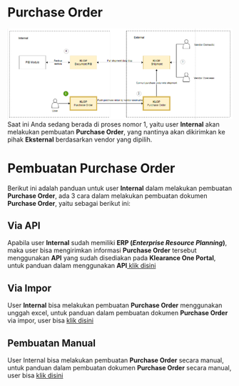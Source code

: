 # Purchase Order
![](2022-10-14-17-49-29.png)
Saat ini Anda sedang berada di proses nomor 1, yaitu user **Internal** akan melakukan pembuatan **Purchase Order**, yang nantinya akan dikirimkan ke pihak **Eksternal** berdasarkan vendor yang dipilih.

# Pembuatan Purchase Order
Berikut ini adalah panduan untuk user **Internal** dalam melakukan pembuatan **Purchase Order**, ada 3 cara dalam melakukan pembuatan dokumen **Purchase Order**, yaitu sebagai berikut ini:
## Via API
Apabila user **Internal** sudah memiliki **ERP (*Enterprise Resource Planning*)**, maka user bisa mengirimkan informasi **Purchase Order** tersebut menggunakan **API** yang sudah disediakan pada **Klearance One Portal**, untuk panduan dalam menggunakan **API**[ klik disini](/overview/api)

## Via Impor
User **Internal** bisa melakukan pembuatan **Purchase Order** menggunakan unggah excel, untuk panduan dalam pembuatan dokumen **Purchase Order** via impor, user bisa [ klik disini](/klriuip/dokumeninternal/#import-file)

## Pembuatan Manual
User Internal bisa melakukan pembuatan **Purchase Order** secara manual, untuk panduan dalam pembuatan dokumen **Purchase Order** secara manual, user bisa [ klik disini](/klriuip/dokumeninternal/#manual)
